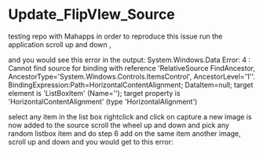 # Update_FlipVIew_Source
testing repo with Mahapps
in order to reproduce this issue
run the application
scroll up and down , 

and you would see this error in the output:
System.Windows.Data Error: 4 : Cannot find source for binding with reference 'RelativeSource FindAncestor, AncestorType='System.Windows.Controls.ItemsControl', AncestorLevel='1''. BindingExpression:Path=HorizontalContentAlignment; DataItem=null; target element is 'ListBoxItem' (Name=''); target property is 'HorizontalContentAlignment' (type 'HorizontalAlignment')

select any item in the list box
rightclick and click on capture
a new image is now added to the source
scroll the wheel up and down and pick any random listbox item and do step 6
add on the same item another image, 
scroll up and down  and you would get to this error:
